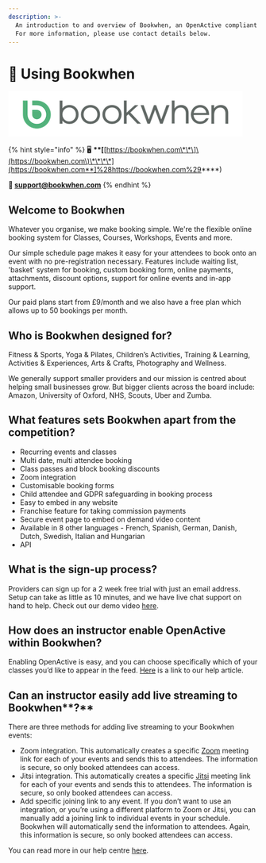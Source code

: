 ```yaml
---
description: >-
  An introduction to and overview of Bookwhen, an OpenActive compliant system.
  For more information, please use contact details below.
---
```


# 💫 Using Bookwhen

![](../../../.gitbook/assets/full_logo_1040_200_border.png)

{% hint style="info" %}
🖥 **\*\*\[**[https://bookwhen.com\*\*\]\(https://bookwhen.com\)\*\*\*\*](https://bookwhen.com**]%28https://bookwhen.com%29****)

**📨 support@bookwhen.com**
{% endhint %}

## Welcome to Bookwhen

Whatever you organise, we make booking simple. We're the flexible online booking system for Classes, Courses, Workshops, Events and more.

Our simple schedule page makes it easy for your attendees to book onto an event with no pre-registration necessary. Features include waiting list, 'basket' system for booking, custom booking form, online payments, attachments, discount options, support for online events and in-app support.

Our paid plans start from £9/month and we also have a free plan which allows up to 50 bookings per month.

## Who is Bookwhen designed for?

Fitness & Sports, Yoga & Pilates, Children’s Activities, Training & Learning, Activities & Experiences, Arts & Crafts, Photography and Wellness.

We generally support smaller providers and our mission is centred about helping small businesses grow. But bigger clients across the board include: Amazon, University of Oxford, NHS, Scouts, Uber and Zumba.

## What features sets Bookwhen apart from the competition?

* Recurring events and classes
* Multi date, multi attendee booking
* Class passes and block booking discounts
* Zoom integration
* Customisable booking forms
* Child attendee and GDPR safeguarding in booking process
* Easy to embed in any website
* Franchise feature for taking commission payments
* Secure event page to embed on demand video content
* Available in 8 other languages - French, Spanish, German, Danish, Dutch, Swedish, Italian and Hungarian
* API

## What is the sign-up process?

Providers can sign up for a 2 week free trial with just an email address. Setup can take as little as 10 minutes, and we have live chat support on hand to help. Check out our demo video [here](https://bookwhen.com/demo).

## How does an instructor enable OpenActive within Bookwhen?

Enabling OpenActive is easy, and you can choose specifically which of your classes you’d like to appear in the feed. [Here](http://support.bookwhen.com/en/articles/1283090-sharing-your-activity-data-with-openactive) is a link to our help article.

## **Can an instructor easily add live streaming to** Bookwhen**?**

There are three methods for adding live streaming to your Bookwhen events:

* Zoom integration. This automatically creates a specific [Zoom](https://zoom.us/) meeting link for each of your events and sends this to attendees. The information is secure, so only booked attendees can access.
* Jitsi integration. This automatically creates a specific [Jitsi](https://jitsi.org/) meeting link for each of your events and sends this to attendees. The information is secure, so only booked attendees can access.
* Add specific joining link to any event. If you don’t want to use an integration, or you’re using a different platform to Zoom or Jitsi, you can manually add a joining link to individual events in your schedule. Bookwhen will automatically send the information to attendees. Again, this information is secure, so only booked attendees can access.

You can read more in our help centre [here](http://support.bookwhen.com/en/articles/3810281-setting-up-online-events-classes).


